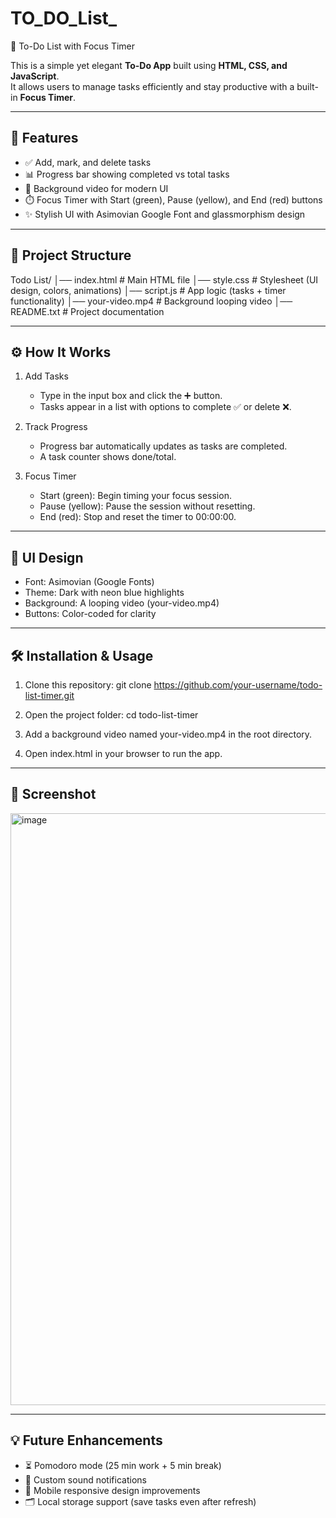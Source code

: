 # TO_DO_List_
📝 To-Do List with Focus Timer

This is a simple yet elegant **To-Do App** built using **HTML, CSS, and JavaScript**.  
It allows users to manage tasks efficiently and stay productive with a built-in **Focus Timer**.

------------------------------------------------------------
🚀 Features
------------------------------------------------------------
- ✅ Add, mark, and delete tasks
- 📊 Progress bar showing completed vs total tasks
- 🎥 Background video for modern UI
- ⏱️ Focus Timer with Start (green), Pause (yellow), and End (red) buttons
- ✨ Stylish UI with Asimovian Google Font and glassmorphism design

------------------------------------------------------------
📂 Project Structure
------------------------------------------------------------
Todo List/
│── index.html     # Main HTML file
│── style.css      # Stylesheet (UI design, colors, animations)
│── script.js      # App logic (tasks + timer functionality)
│── your-video.mp4 # Background looping video
│── README.txt     # Project documentation

------------------------------------------------------------
⚙️ How It Works
------------------------------------------------------------
1. Add Tasks
   - Type in the input box and click the ➕ button.
   - Tasks appear in a list with options to complete ✅ or delete ❌.

2. Track Progress
   - Progress bar automatically updates as tasks are completed.
   - A task counter shows done/total.

3. Focus Timer
   - Start (green): Begin timing your focus session.
   - Pause (yellow): Pause the session without resetting.
   - End (red): Stop and reset the timer to 00:00:00.

------------------------------------------------------------
🎨 UI Design
------------------------------------------------------------
- Font: Asimovian (Google Fonts)
- Theme: Dark with neon blue highlights
- Background: A looping video (your-video.mp4)
- Buttons: Color-coded for clarity

------------------------------------------------------------
🛠️ Installation & Usage
------------------------------------------------------------
1. Clone this repository:
   git clone https://github.com/your-username/todo-list-timer.git

2. Open the project folder:
   cd todo-list-timer

3. Add a background video named your-video.mp4 in the root directory.

4. Open index.html in your browser to run the app.

------------------------------------------------------------
📸 Screenshot
------------------------------------------------------------
<img width="1902" height="947" alt="image" src="https://github.com/user-attachments/assets/58182891-6f0f-467f-9f34-6f0988c1893a" />


------------------------------------------------------------
💡 Future Enhancements
------------------------------------------------------------
- ⏳ Pomodoro mode (25 min work + 5 min break)
- 🎵 Custom sound notifications
- 📱 Mobile responsive design improvements
- 🗂️ Local storage support (save tasks even after refresh)

